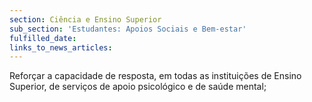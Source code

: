 ```yaml
---
section: Ciência e Ensino Superior
sub_section: 'Estudantes: Apoios Sociais e Bem-estar'
fulfilled_date:
links_to_news_articles:
---
```


Reforçar a capacidade de resposta, em todas as instituições de Ensino Superior, de serviços de apoio psicológico e de saúde mental;